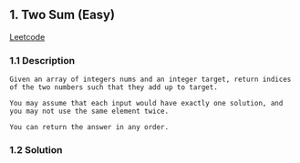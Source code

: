 ## 1. Two Sum (Easy)

[Leetcode](https://leetcode.com/problems/two-sum/)

### 1.1 Description

    Given an array of integers nums and an integer target, return indices of the two numbers such that they add up to target.

    You may assume that each input would have exactly one solution, and you may not use the same element twice.

    You can return the answer in any order.

### 1.2 Solution
